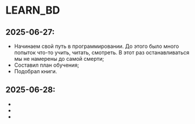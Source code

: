 # LEARN_BD

## 2025-06-27:
- Начинаем свой путь в программировании. До этого было много попыток что-то учить, читать, смотреть. В этот раз останавливаться мы не намерены до самой смерти;
- Составил план обучения;
- Подобрал книги.

## 2025-06-28:
-
-
-
